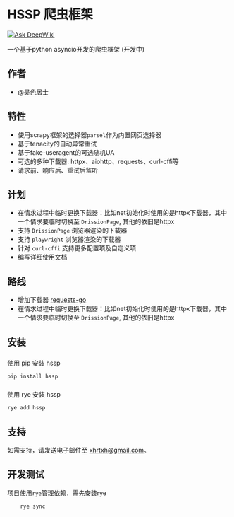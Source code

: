 # HSSP 爬虫框架

[![Ask DeepWiki](https://deepwiki.com/badge.svg)](https://deepwiki.com/x-haose/hssp)

一个基于python asyncio开发的爬虫框架 (开发中)

## 作者

- [@昊色居士](https://github.com/x-haose)

## 特性

- 使用scrapy框架的选择器`parsel`作为内置网页选择器
- 基于tenacity的自动异常重试
- 基于fake-useragent的可选随机UA
- 可选的多种下载器: httpx、aiohttp、requests、curl-cffi等
- 请求前、响应后、重试后监听

## 计划

- 在情求过程中临时更换下载器：比如net初始化时使用的是httpx下载器，其中一个情求要临时切换至 `DrissionPage`, 其他的依旧是httpx
- 支持 `DrissionPage` 浏览器渲染的下载器
- 支持 `playwright` 浏览器渲染的下载器
- 针对 `curl-cffi` 支持更多配置项及自定义项
- 编写详细使用文档

## 路线

- 增加下载器 [requests-go](https://github.com/wangluozhe/requests-go)
- 在情求过程中临时更换下载器：比如net初始化时使用的是httpx下载器，其中一个情求要临时切换至 `DrissionPage`, 其他的依旧是httpx

## 安装

###

使用 pip 安装 hssp

```bash
pip install hssp
```

###

使用 rye 安装 hssp

```bash
rye add hssp
```

## 支持

如需支持，请发送电子邮件至 xhrtxh@gmail.com。

## 开发测试

项目使用`rye`管理依赖，需先安装rye

```bash
    rye sync
```

